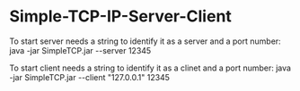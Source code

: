 # Simple-TCP-IP-Server-Client
To start server needs a string to identify it as a server and a port number:
java -jar SimpleTCP.jar --server 12345

To start client needs a string to identify it as a clinet and a port number:
java -jar SimpleTCP.jar --client "127.0.0.1" 12345
